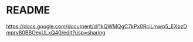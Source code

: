 # README
https://docs.google.com/document/d/1kQWMQgC7kPx0RciLmwp5_EXbzDmprv80BBOexULxQ40/edit?usp=sharing

